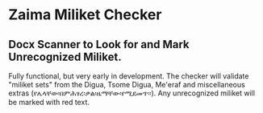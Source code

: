 # Zaima Miliket Checker

## Docx Scanner to Look for and Mark Unrecognized Miliket.

Fully functional, but very early in development.  The checker will validate "miliket sets" from the Digua, Tsome Digua, Me'eraf and
miscellaneous extras (የሌላቸው፡በምሕፃረ፡ቃል፡ዜማቸው፡የሚደመጥ፡፡).  Any unrecognized miliket will be marked with red text.
